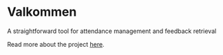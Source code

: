 # Valkommen

A straightforward tool for attendance management and feedback retrieval

Read more about the project [here](https://github.com/ILUGD/valkommen/blob/master/summer-project-plan.md).
